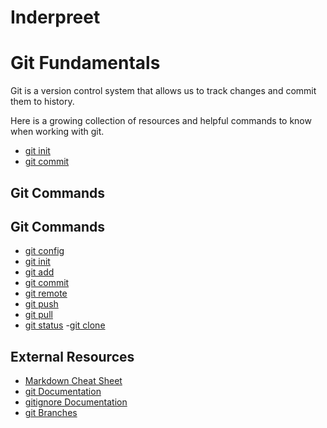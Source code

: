 <h1>Inderpreet</h1>	


# Git Fundamentals

Git is a version control system that allows us to track changes and commit them to history.

Here is a growing collection of resources and helpful commands to know when working with git.
- [git init](./commands/Init.md)
- [git commit](./commands/Commit.md)
## Git Commands
## Git Commands
- [git config](./commands/Config.md)
- [git init](./commands/Init.md)
- [git add](./commands/Add.md)
- [git commit](./commands/Commit.md)
- [git remote](./commands/Remote.md)
- [git push](./commands/Push.md)
- [git pull](./commands/Pull.md)
- [git status](./commands/Status.md)
-[git clone](./commands/clone.md)
## External Resources
- [Markdown Cheat Sheet](https://www.markdownguide.org/cheat-sheet/)
- [git Documentation](https://git-scm.com/docs)
- [gitignore Documentation](https://git-scm.com/docs/gitignore)
- [git Branches](https://git-scm.com/book/en/v2/Git-Branching-Branches-in-a-Nutshell)